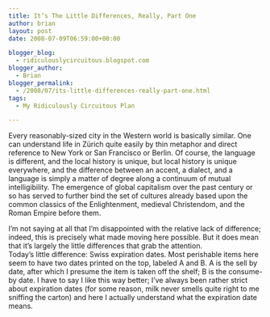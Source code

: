 ```yaml
---
title: It’s The Little Differences, Really, Part One
author: brian
layout: post
date: 2008-07-09T06:59:00+00:00

blogger_blog:
  - ridiculouslycircuitous.blogspot.com
blogger_author:
  - Brian
blogger_permalink:
  - /2008/07/its-little-differences-really-part-one.html
tags:
  - My Ridiculously Circuitous Plan

---
```

Every reasonably-sized city in the Western world is basically similar. One can understand life in Zürich quite easily by thin metaphor and direct reference to New York or San Francisco or Berlin. Of course, the language is different, and the local history is unique, but local history is unique everywhere, and the difference between an accent, a dialect, and a language is simply a matter of degree along a continuum of mutual intelligibility. The emergence of global capitalism over the past century or so has served to further bind the set of cultures already based upon the common classics of the Enlightenment, medieval Christendom, and the Roman Empire before them.

<div>
</div>

<div>
  I&#8217;m not saying at all that I&#8217;m disappointed with the relative lack of difference; indeed, this is precisely what made moving here possible. But it does mean that it&#8217;s largely the <span>little</span> differences that grab the attention.
</div>

<div>
</div>

<div>
  Today&#8217;s little difference: Swiss expiration dates. Most perishable items here seem to have two dates printed on the top, labeled A and B. A is the sell by date, after which I presume the item is taken off the shelf; B is the consume-by date. I have to say I like this way better; I&#8217;ve always been rather strict about expiration dates (for some reason, milk never smells quite right to me sniffing the carton) and here I actually understand what the expiration date means.
</div>